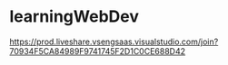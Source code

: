 # learningWebDev
https://prod.liveshare.vsengsaas.visualstudio.com/join?70934F5CA84989F9741745F2D1C0CE688D42
